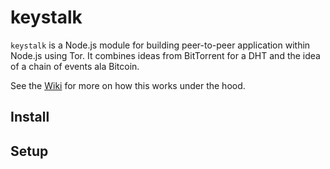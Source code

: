 # keystalk

`keystalk` is a Node.js module for building peer-to-peer application
within Node.js using Tor. It combines ideas from BitTorrent for a DHT
and the idea of a chain of events ala Bitcoin.

See the [Wiki](https://github.com/krisives/keystalk/wiki) for more on how this works under the hood.

## Install

## Setup

